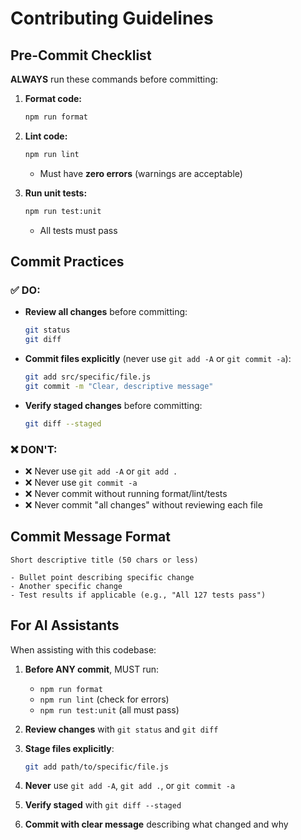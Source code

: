 # Contributing Guidelines

## Pre-Commit Checklist

**ALWAYS** run these commands before committing:

1. **Format code:**

   ```bash
   npm run format
   ```

2. **Lint code:**

   ```bash
   npm run lint
   ```

   - Must have **zero errors** (warnings are acceptable)

3. **Run unit tests:**

   ```bash
   npm run test:unit
   ```

   - All tests must pass

## Commit Practices

### ✅ DO:

- **Review all changes** before committing:
  ```bash
  git status
  git diff
  ```
- **Commit files explicitly** (never use `git add -A` or `git commit -a`):
  ```bash
  git add src/specific/file.js
  git commit -m "Clear, descriptive message"
  ```
- **Verify staged changes** before committing:
  ```bash
  git diff --staged
  ```

### ❌ DON'T:

- ❌ Never use `git add -A` or `git add .`
- ❌ Never use `git commit -a`
- ❌ Never commit without running format/lint/tests
- ❌ Never commit "all changes" without reviewing each file

## Commit Message Format

```
Short descriptive title (50 chars or less)

- Bullet point describing specific change
- Another specific change
- Test results if applicable (e.g., "All 127 tests pass")
```

## For AI Assistants

When assisting with this codebase:

1. **Before ANY commit**, MUST run:
   - `npm run format`
   - `npm run lint` (check for errors)
   - `npm run test:unit` (all must pass)

2. **Review changes** with `git status` and `git diff`

3. **Stage files explicitly**:

   ```bash
   git add path/to/specific/file.js
   ```

4. **Never** use `git add -A`, `git add .`, or `git commit -a`

5. **Verify staged** with `git diff --staged`

6. **Commit with clear message** describing what changed and why
